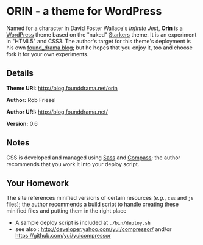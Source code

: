 # ORIN - a theme for WordPress

Named for a character in David Foster Wallace's _Infinite Jest_, **Orin** is a
[WordPress](http://wordpress.org/) theme based on the "naked"
[Starkers](http://starkerstheme.com/) theme.  It is an experiment in "HTML5"
and CSS3.  The author's target for this theme's deployment is his own
[found_drama blog](http://blog.founddrama.net); but he hopes that you enjoy it,
too and choose fork it for your own experiments.

## Details

**Theme URI:** <http://blog.founddrama.net/orin>

**Author:** Rob Friesel

**Author URI:** <http://blog.founddrama.net/>

**Version:** 0.6

## Notes

CSS is developed and managed using [Sass](http://sass-lang.com/) and
[Compass](http://compass-style.org/); the author recommends that you work it
into your deploy script.

## Your Homework

The site references minified versions of certain resources (_e.g._, `css` and
`js` files); the author recommends a build script to handle creating these
minified files and putting them in the right place

* A sample deploy script is included at `./bin/deploy.sh`
* see also : <http://developer.yahoo.com/yui/compressor/> and/or
  <https://github.com/yui/yuicompressor>
